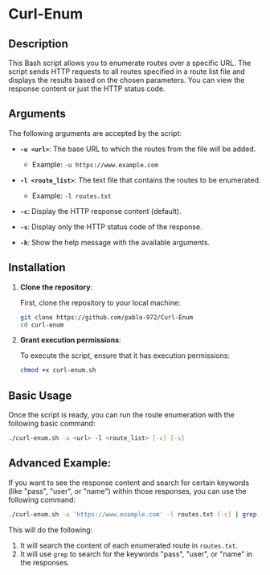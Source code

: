 # Curl-Enum

## Description

This Bash script allows you to enumerate routes over a specific URL. The script sends HTTP requests to all routes specified in a route list file and displays the results based on the chosen parameters. You can view the response content or just the HTTP status code.

## Arguments

The following arguments are accepted by the script:

- **`-u <url>`**: The base URL to which the routes from the file will be added.
  - Example: `-u https://www.example.com`
  
- **`-l <route_list>`**: The text file that contains the routes to be enumerated.
  - Example: `-l routes.txt`
  
- **`-c`**: Display the HTTP response content (default).
  
- **`-s`**: Display only the HTTP status code of the response.
  
- **`-h`**: Show the help message with the available arguments.


## Installation

1. **Clone the repository**:

   First, clone the repository to your local machine:

   ```bash
   git clone https://github.com/pablo-972/Curl-Enum
   cd curl-enum
   ```

2. **Grant execution permissions**:

   To execute the script, ensure that it has execution permissions:

   ```bash
   chmod +x curl-enum.sh
   ```

## Basic Usage

Once the script is ready, you can run the route enumeration with the following basic command:

```bash
./curl-enum.sh -u <url> -l <route_list> [-c] [-s]
```


## Advanced Example:

If you want to see the response content and search for certain keywords (like "pass", "user", or "name") within those responses, you can use the following command:

```bash
./curl-enum.sh -u 'https://www.example.com' -l routes.txt [-c] | grep -E "pass|user|name"
```

This will do the following:
1. It will search the content of each enumerated route in `routes.txt`.
2. It will use `grep` to search for the keywords "pass", "user", or "name" in the responses.
